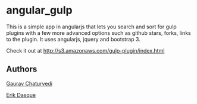 # angular_gulp
This is a simple app in angularjs that lets you search and sort for gulp plugins with a few more advanced options such as github stars, forks, links to the plugin.  It uses angularjs, jquery and bootstrap 3.

Check it out at http://s3.amazonaws.com/gulp-plugin/index.html

## Authors

[Gaurav Chaturvedi](https://github.com/gchaturvedi)

[Erik Dasque](https://github.com/edasque)
